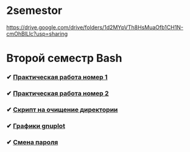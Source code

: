 # 2semestor
https://drive.google.com/drive/folders/1d2MYpVTh8HsMuaOfb1CH1N-cmOhBlLlc?usp=sharing

# Второй семестр Bash
 ### ✔ [Практическая работа номер 1](https://docs.google.com/document/d/18iBSHNR3E-dpdfwfPryLJW1iIiL-Z7xrzD8vXXmUdbE/edit?tab=t.0)
 ### ✔ [Практическая работа номер 2](https://docs.google.com/document/d/18iBSHNR3E-dpdfwfPryLJW1iIiL-Z7xrzD8vXXmUdbE/edit?tab=t.0)
 ### ✔ [Скрипт на очищение директории](https://docs.google.com/document/d/1nZWsBXyl5DgGQit-Rrqz_whZ6cX9SMeLqYt-nGcRuXI/edit?usp=drive_link)
 ### ✔ [Графики gnuplot](https://docs.google.com/document/d/1Mu7UU7Q5LfZmo5rdg0PHL7m7neG1XTqR-mCbTw40UC4/edit?usp=drive_link)
 ### ✔ [Смена пароля](https://docs.google.com/document/d/1utzwzzNG6e0BzanxjgaVIrG1DK69cKyGTBgJr0OkhvU/edit?usp=drive_link)
 
 
